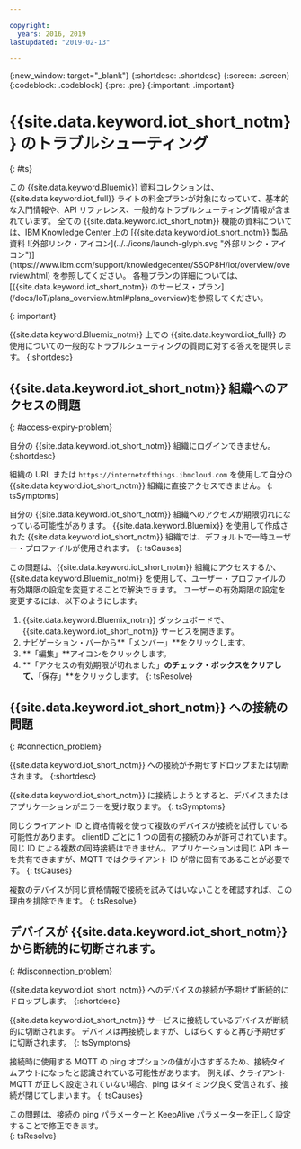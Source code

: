 ```yaml
---

copyright:
  years: 2016, 2019
lastupdated: "2019-02-13"

---
```


{:new_window: target="\_blank"}
{:shortdesc: .shortdesc}
{:screen: .screen}
{:codeblock: .codeblock}
{:pre: .pre}
{:important: .important}

# {{site.data.keyword.iot_short_notm}} のトラブルシューティング
{: #ts}

<p>この {{site.data.keyword.Bluemix}} 資料コレクションは、{{site.data.keyword.iot_full}} ライトの料金プランが対象になっていて、基本的な入門情報や、API リファレンス、一般的なトラブルシューティング情報が含まれています。
全ての {{site.data.keyword.iot_short_notm}} 機能の資料については、IBM Knowledge Center 上の [{{site.data.keyword.iot_short_notm}} 製品資料 ![外部リンク・アイコン](../../icons/launch-glyph.svg "外部リンク・アイコン")](https://www.ibm.com/support/knowledgecenter/SSQP8H/iot/overview/overview.html) を参照してください。 各種プランの詳細については、[{{site.data.keyword.iot_short_notm}} のサービス・プラン](/docs/IoT/plans_overview.html#plans_overview)を参照してください。 
</p>
{: important}

{{site.data.keyword.Bluemix_notm}} 上での {{site.data.keyword.iot_full}} の使用についての一般的なトラブルシューティングの質問に対する答えを提供します。
{:shortdesc}

## {{site.data.keyword.iot_short_notm}} 組織へのアクセスの問題
{: #access-expiry-problem}

自分の {{site.data.keyword.iot_short_notm}} 組織にログインできません。
{:shortdesc}

組織の URL または `https://internetofthings.ibmcloud.com` を使用して自分の {{site.data.keyword.iot_short_notm}} 組織に直接アクセスできません。
{: tsSymptoms}

自分の {{site.data.keyword.iot_short_notm}} 組織へのアクセスが期限切れになっている可能性があります。 {{site.data.keyword.Bluemix}} を使用して作成された {{site.data.keyword.iot_short_notm}} 組織では、デフォルトで一時ユーザー・プロファイルが使用されます。
{: tsCauses}

この問題は、{{site.data.keyword.iot_short_notm}} 組織にアクセスするか、{{site.data.keyword.Bluemix_notm}} を使用して、ユーザー・プロファイルの有効期限の設定を変更することで解決できます。 ユーザーの有効期限の設定を変更するには、以下のようにします。

1. {{site.data.keyword.Bluemix_notm}} ダッシュボードで、{{site.data.keyword.iot_short_notm}} サービスを開きます。
2. ナビゲーション・バーから**「メンバー」**をクリックします。
3. **「編集」**アイコンをクリックします。
4. **「アクセスの有効期限が切れました」**のチェック・ボックスをクリアして、**「保存」**をクリックします。
{: tsResolve}

## {{site.data.keyword.iot_short_notm}} への接続の問題
{: #connection_problem}

{{site.data.keyword.iot_short_notm}} への接続が予期せずドロップまたは切断されます。
{:shortdesc}

{{site.data.keyword.iot_short_notm}} に接続しようとすると、デバイスまたはアプリケーションがエラーを受け取ります。
{: tsSymptoms}

同じクライアント ID と資格情報を使って複数のデバイスが接続を試行している可能性があります。 clientID ごとに 1 つの固有の接続のみが許可されています。 同じ ID による複数の同時接続はできません。アプリケーションは同じ API キーを共有できますが、MQTT ではクライアント ID が常に固有であることが必要です。
{: tsCauses}

複数のデバイスが同じ資格情報で接続を試みてはいないことを確認すれば、この理由を排除できます。
{: tsResolve}

## デバイスが {{site.data.keyword.iot_short_notm}} から断続的に切断されます。
{: #disconnection_problem}

{{site.data.keyword.iot_short_notm}} へのデバイスの接続が予期せず断続的にドロップします。
{:shortdesc}

{{site.data.keyword.iot_short_notm}} サービスに接続しているデバイスが断続的に切断されます。 デバイスは再接続しますが、しばらくすると再び予期せずに切断されます。
{: tsSymptoms}

接続時に使用する MQTT の ping オプションの値が小さすぎるため、接続タイムアウトになったと認識されている可能性があります。 例えば、クライアント MQTT が正しく設定されていない場合、ping はタイミング良く受信されず、接続が閉じてしまいます。
{: tsCauses}

この問題は、接続の ping パラメーターと KeepAlive パラメーターを正しく設定することで修正できます。   
{: tsResolve}
